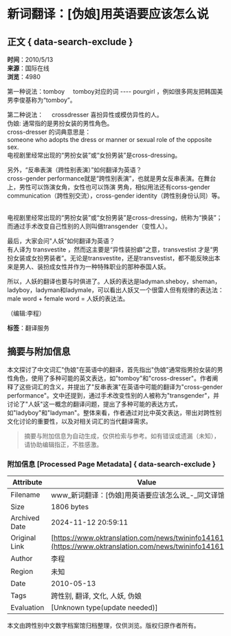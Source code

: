 # 新词翻译：\[伪娘\]用英语要应该怎么说

## 正文 { data-search-exclude }


**时间**：2010/5/13  
**来源**：国际在线  
**浏览**：4980  

第一种说法：tomboy     
tomboy对应的词 ---- pourgirl ，例如很多网友把韩国美男李俊基称为“tomboy”。     

第二种说法：     
crossdresser 喜扮异性或模仿异性的人。  
伪娘: 通常指的是男扮女装的男性角色。  
cross-dresser 的词典意思是：   
someone who adopts the dress or manner or sexual role of the opposite sex.  
电视剧里经常出现的“男扮女装”或“女扮男装”是cross-dressing。   

另外，“反串表演（跨性别表演）”如何翻译为英语？   
cross-gender performance就是“跨性别表演”，也就是男女反串表演。在舞台上，男性可以饰演女角，女性也可以饰演 男角，相似用法还有corss-gender communication（跨性别交流），cross-gender identity（跨性别身份认同）等。     

电视剧里经常出现的“男扮女装”或“女扮男装”是cross-dressing，统称为“换装”；而通过手术改变自己性别的人则叫做transgender（变性人）。     

最后，大家会问"人妖"如何翻译为英语？   
有人译为 transvestite ，然而这主要是“异性装扮癖”之意，transvestist 才是“男扮女装或女扮男装者”。无论是transvestite，还是transvestist，都不能反映出本来是男人、装扮成女性并作为一种特殊职业的那种泰国人妖。     

所以，人妖的翻译也要与时俱进了。人妖的表达是ladyman.sheboy，sheman，ladyboy，ladyman和ladymale，可以看出人妖又一个很雷人但有规律的表达法：male word + female word = 人妖的表达法。

（编辑:李程）

**标签**：翻译服务

## 摘要与附加信息

<!-- tcd_abstract -->
本文探讨了中文词汇"伪娘"在英语中的翻译，首先指出"伪娘"通常指男扮女装的男性角色，使用了多种可能的英文表达，如"tomboy"和"cross-dresser"。作者阐释了这些词汇的含义，并提出了"反串表演"在英语中可能的翻译为"cross-gender performance"。文中还提到，通过手术改变性别的人被称为"transgender"，并讨论了"人妖"这一概念的翻译问题，提出了多种可能的表达方式，如"ladyboy"和"ladyman"。整体来看，作者通过对比中英文表达，带出对跨性别文化讨论的重要性，以及对相关词汇的当代翻译需求。
<!-- tcd_abstract_end -->

> 摘要与附加信息为自动生成，仅供检索与参考。如有错误或遗漏（未知），请协助编辑指正，不胜感激。

### 附加信息 [Processed Page Metadata] { data-search-exclude }

| Attribute       | Value                                  |
|-----------------|----------------------------------------|
| Filename        | www_新词翻译：[伪娘]用英语要应该怎么说_-_同文译馆.md                             |
| Size            | 1806 bytes                           |
| Archived Date   | 2024-11-12 20:59:11                             |
| Original Link   | [https://www.oktranslation.com/news/twininfo14161.html](https://www.oktranslation.com/news/twininfo14161.html)                       |
| Author          | 李程                               |
| Region          | 未知                               |
| Date            | 2010-05-13                                 |
| Tags            | 跨性别, 翻译, 文化, 人妖, 伪娘                                 |
| Evaluation            | [Unknown type(update needed)]                                 |
<!-- tcd_table_end -->

本文由跨性别中文数字档案馆归档整理，仅供浏览。版权归原作者所有。
